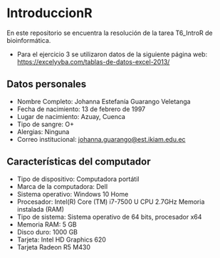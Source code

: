 # IntroduccionR
En este repositorio se encuentra la resolución de la tarea T6_IntroR de bioinformática.
* Para el ejercicio 3 se utilizaron datos de la siguiente página web: https://excelyvba.com/tablas-de-datos-excel-2013/
## Datos personales
* Nombre Completo: Johanna Estefanía Guarango Veletanga
* Fecha de nacimiento: 13 de febrero de 1997
* Lugar de nacimiento: Azuay, Cuenca
* Tipo de sangre: O+
* Alergias: Ninguna
* Correo institucional: johanna.guarango@est.ikiam.edu.ec
## Características del computador
* Tipo de dispositivo: Computadora portátil
* Marca de la computadora: Dell
* Sistema operativo: Windows 10 Home
* Procesador: Intel(R) Core (TM) i7-7500 U CPU 2.7GHz Memoria instalada (RAM)
* Tipo de sistema: Sistema operativo de 64 bits, procesador x64
* Memoria RAM: 5 GB
* Disco duro: 1000 GB
* Tarjeta: Intel HD Graphics 620
* Tarjeta Radeon R5 M430
